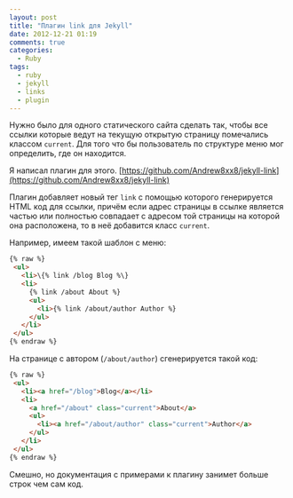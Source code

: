 ```yaml
---
layout: post
title: "Плагин link для Jekyll"
date: 2012-12-21 01:19
comments: true
categories:
  - Ruby
tags:
  - ruby
  - jekyll
  - links
  - plugin
---
```


Нужно было для одного статического сайта сделать так, чтобы все ссылки
которые ведут на текущую открытую страницу помечались классом `current`.
Для того что бы пользователь по структуре меню мог определить, где он
находится.

Я написал плагин для этого. [https://github.com/Andrew8xx8/jekyll-link](https://github.com/Andrew8xx8/jekyll-link)

<!-- more -->

Плагин добавляет новый тег `link` с помощью которого генерируется HTML
код для ссылки, причём если адрес страницы в ссылке является частью или
полностью совпадает с адресом той страницы на которой она расположена,
то в неё добавится класс `current`.

Например, имеем такой шаблон с меню:

```html
{% raw %}
 <ul>
   <li>\{% link /blog Blog %\}
   <li>
     {% link /about About %}
     <ul>
       <li>{% link /about/author Author %}
     </ul>
   </li>
 </ul>
{% endraw %}
```

На странице с автором (`/about/author`) сгенерируется такой код:

```html
{% raw %}
 <ul>
   <li><a href="/blog">Blog</a></li>
   <li>
     <a href="/about" class="current">About</a>
     <ul>
       <li><a href="/about/author" class="current">Author</a>
     </ul>
   </li>
 </ul>
{% endraw %}
```

Смешно, но документация с примерами к плагину занимет больше строк чем сам код.
